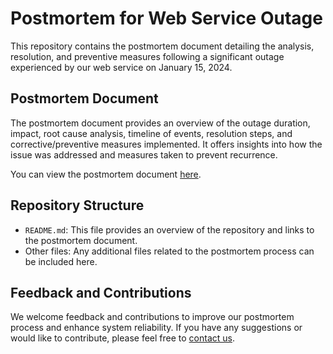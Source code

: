 # Postmortem for Web Service Outage

This repository contains the postmortem document detailing the analysis, resolution, and preventive measures following a significant outage experienced by our web service on January 15, 2024.

## Postmortem Document

The postmortem document provides an overview of the outage duration, impact, root cause analysis, timeline of events, resolution steps, and corrective/preventive measures implemented. It offers insights into how the issue was addressed and measures taken to prevent recurrence.

You can view the postmortem document [here](https://docs.google.com/document/d/1ujUiHKAgggkPbCJeR6Nixgctv1Fu3bbrnSa0ZfrcaYM/edit?usp=sharing).

## Repository Structure

- `README.md`: This file provides an overview of the repository and links to the postmortem document.
- Other files: Any additional files related to the postmortem process can be included here.

## Feedback and Contributions

We welcome feedback and contributions to improve our postmortem process and enhance system reliability. If you have any suggestions or would like to contribute, please feel free to [contact us](mailto:https://github.com/ibrahim13135
).


